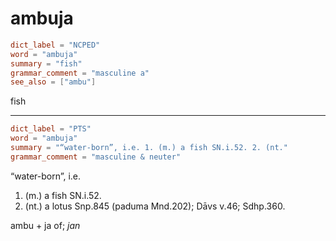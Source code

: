 # ambuja

``` toml
dict_label = "NCPED"
word = "ambuja"
summary = "fish"
grammar_comment = "masculine a"
see_also = ["ambu"]
```

fish

--------------------

``` toml
dict_label = "PTS"
word = "ambuja"
summary = "“water-born”, i.e. 1. (m.) a fish SN.i.52. 2. (nt."
grammar_comment = "masculine & neuter"
```

“water\-born”, i.e.

1. (m.) a fish SN.i.52.
2. (nt.) a lotus Snp.845 (paduma Mnd.202); Dāvs v.46; Sdhp.360.

ambu \+ ja of; *jan*


